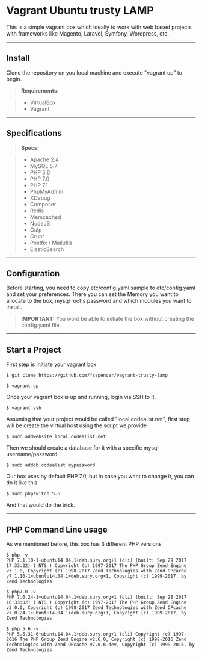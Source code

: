 Vagrant Ubuntu trusty LAMP
===================


This is a simple vagrant box which ideally to work with web based projects with frameworks like Magento, Laravel, Symfony, Wordpress, etc.

----------


Install
-------------

Clone the repository on you local machine and execute "vagrant up" to begin.

> **Requirements:**

> - VirtualBox
> - Vagrant

----------

Specifications
-------------

> **Specs:**

> - Apache 2.4
> - MySQL 5.7
> - PHP 5.6
> - PHP 7.0
> - PHP 7.1
> - PhpMyAdmin
> - XDebug
> - Composer
> - Redis
> - Memcached
> - NodeJS
> - Gulp
> - Grunt
> - Postfix / Mailutils
> - ElasticSearch


----------

Configuration
-------------

Before starting, you need to copy etc/config.yaml.sample to etc/config.yaml and set your preferences.
There you can set the Memory you want to allocate to the box, mysql root's password and which modules you want to install.

> **IMPORTANT:** You wont be able to initiate the box without creating the config.yaml file.

----------

Start a Project
-------------

First step is initiate your vagrant box

    $ git clone https://github.com/fsspencer/vagrant-trusty-lamp

	$ vagrant up
Once your vagrant box is up and running,  login via SSH to it.

	$ vagrant ssh 
Assuming that your project would be called "local.codealist.net", first step will be create the virtual host using the script we provide

	$ sudo addwebsite local.codealist.net 
Then we should create a database for it with a specific mysql username/password

	$ sudo adddb codealist mypassword 
Our box uses by default PHP 7.0, but in case you want to change it, you can do it like this

	$ sudo phpswitch 5.6 
And that would do the trick.

----------
PHP Command Line usage
----------
As we mentioned before, this box has 3 different PHP versions

    $ php -v
    PHP 7.1.10-1+ubuntu14.04.1+deb.sury.org+1 (cli) (built: Sep 29 2017 17:33:22) ( NTS ) Copyright (c) 1997-2017 The PHP Group Zend Engine v3.1.0, Copyright (c) 1998-2017 Zend Technologies with Zend OPcache v7.1.10-1+ubuntu14.04.1+deb.sury.org+1, Copyright (c) 1999-2017, by Zend Technologies
    
    $ php7.0 -v
    PHP 7.0.24-1+ubuntu14.04.1+deb.sury.org+1 (cli) (built: Sep 28 2017 16:33:02) ( NTS ) Copyright (c) 1997-2017 The PHP Group Zend Engine v3.0.0, Copyright (c) 1998-2017 Zend Technologies with Zend OPcache v7.0.24-1+ubuntu14.04.1+deb.sury.org+1, Copyright (c) 1999-2017, by Zend Technologies
    
    $ php 5.6 -v
    PHP 5.6.31-6+ubuntu14.04.1+deb.sury.org+1 (cli) Copyright (c) 1997-2016 The PHP Group Zend Engine v2.6.0, Copyright (c) 1998-2016 Zend Technologies with Zend OPcache v7.0.6-dev, Copyright (c) 1999-2016, by Zend Technologies
  
